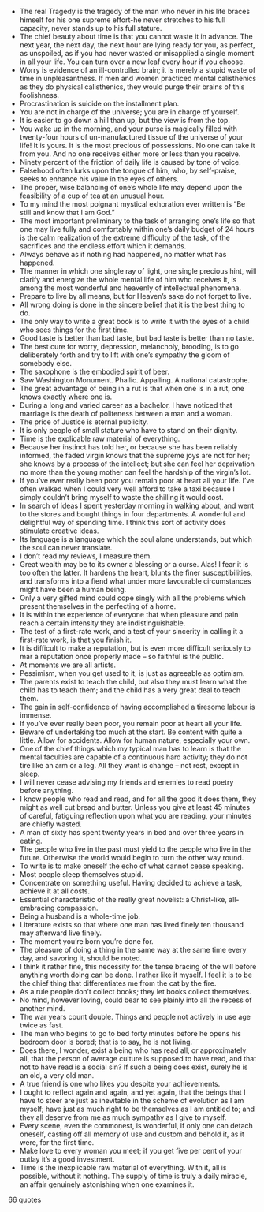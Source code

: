  - The real Tragedy is the tragedy of the man who never in his life braces himself for his one supreme effort-he never stretches to his full capacity, never stands up to his full stature.
 - The chief beauty about time is that you cannot waste it in advance. The next year, the next day, the next hour are lying ready for you, as perfect, as unspoiled, as if you had never wasted or misapplied a single moment in all your life. You can turn over a new leaf every hour if you choose.
 - Worry is evidence of an ill-controlled brain; it is merely a stupid waste of time in unpleasantness. If men and women practiced mental calisthenics as they do physical calisthenics, they would purge their brains of this foolishness.
 - Procrastination is suicide on the installment plan.
 - You are not in charge of the universe; you are in charge of yourself.
 - It is easier to go down a hill than up, but the view is from the top.
 - You wake up in the morning, and your purse is magically filled with twenty-four hours of un-manufactured tissue of the universe of your life! It is yours. It is the most precious of possessions. No one can take it from you. And no one receives either more or less than you receive.
 - Ninety percent of the friction of daily life is caused by tone of voice.
 - Falsehood often lurks upon the tongue of him, who, by self-praise, seeks to enhance his value in the eyes of others.
 - The proper, wise balancing of one’s whole life may depend upon the feasibility of a cup of tea at an unusual hour.
 - To my mind the most poignant mystical exhoration ever written is “Be still and know that I am God.”
 - The most important preliminary to the task of arranging one’s life so that one may live fully and comfortably within one’s daily budget of 24 hours is the calm realization of the extreme difficulty of the task, of the sacrifices and the endless effort which it demands.
 - Always behave as if nothing had happened, no matter what has happened.
 - The manner in which one single ray of light, one single precious hint, will clarify and energize the whole mental life of him who receives it, is among the most wonderful and heavenly of intellectual phenomena.
 - Prepare to live by all means, but for Heaven’s sake do not forget to live.
 - All wrong doing is done in the sincere belief that it is the best thing to do.
 - The only way to write a great book is to write it with the eyes of a child who sees things for the first time.
 - Good taste is better than bad taste, but bad taste is better than no taste.
 - The best cure for worry, depression, melancholy, brooding, is to go deliberately forth and try to lift with one’s sympathy the gloom of somebody else.
 - The saxophone is the embodied spirit of beer.
 - Saw Washington Monument. Phallic. Appalling. A national catastrophe.
 - The great advantage of being in a rut is that when one is in a rut, one knows exactly where one is.
 - During a long and varied career as a bachelor, I have noticed that marriage is the death of politeness between a man and a woman.
 - The price of Justice is eternal publicity.
 - It is only people of small stature who have to stand on their dignity.
 - Time is the explicable raw material of everything.
 - Because her instinct has told her, or because she has been reliably informed, the faded virgin knows that the supreme joys are not for her; she knows by a process of the intellect; but she can feel her deprivation no more than the young mother can feel the hardship of the virgin’s lot.
 - If you’ve ever really been poor you remain poor at heart all your life. I’ve often walked when I could very well afford to take a taxi because I simply couldn’t bring myself to waste the shilling it would cost.
 - In search of ideas I spent yesterday morning in walking about, and went to the stores and bought things in four departments. A wonderful and delightful way of spending time. I think this sort of activity does stimulate creative ideas.
 - Its language is a language which the soul alone understands, but which the soul can never translate.
 - I don’t read my reviews, I measure them.
 - Great wealth may be to its owner a blessing or a curse. Alas! I fear it is too often the latter. It hardens the heart, blunts the finer susceptibilities, and transforms into a fiend what under more favourable circumstances might have been a human being.
 - Only a very gifted mind could cope singly with all the problems which present themselves in the perfecting of a home.
 - It is within the experience of everyone that when pleasure and pain reach a certain intensity they are indistinguishable.
 - The test of a first-rate work, and a test of your sincerity in calling it a first-rate work, is that you finish it.
 - It is difficult to make a reputation, but is even more difficult seriously to mar a reputation once properly made – so faithful is the public.
 - At moments we are all artists.
 - Pessimism, when you get used to it, is just as agreeable as optimism.
 - The parents exist to teach the child, but also they must learn what the child has to teach them; and the child has a very great deal to teach them.
 - The gain in self-confidence of having accomplished a tiresome labour is immense.
 - If you’ve ever really been poor, you remain poor at heart all your life.
 - Beware of undertaking too much at the start. Be content with quite a little. Allow for accidents. Allow for human nature, especially your own.
 - One of the chief things which my typical man has to learn is that the mental faculties are capable of a continuous hard activity; they do not tire like an arm or a leg. All they want is change – not rest, except in sleep.
 - I will never cease advising my friends and enemies to read poetry before anything.
 - I know people who read and read, and for all the good it does them, they might as well cut bread and butter. Unless you give at least 45 minutes of careful, fatiguing reflection upon what you are reading, your minutes are chiefly wasted.
 - A man of sixty has spent twenty years in bed and over three years in eating.
 - The people who live in the past must yield to the people who live in the future. Otherwise the world would begin to turn the other way round.
 - To write is to make oneself the echo of what cannot cease speaking.
 - Most people sleep themselves stupid.
 - Concentrate on something useful. Having decided to achieve a task, achieve it at all costs.
 - Essential characteristic of the really great novelist: a Christ-like, all-embracing compassion.
 - Being a husband is a whole-time job.
 - Literature exists so that where one man has lived finely ten thousand may afterward live finely.
 - The moment you’re born you’re done for.
 - The pleasure of doing a thing in the same way at the same time every day, and savoring it, should be noted.
 - I think it rather fine, this necessity for the tense bracing of the will before anything worth doing can be done. I rather like it myself. I feel it is to be the chief thing that differentiates me from the cat by the fire.
 - As a rule people don’t collect books; they let books collect themselves.
 - No mind, however loving, could bear to see plainly into all the recess of another mind.
 - The war years count double. Things and people not actively in use age twice as fast.
 - The man who begins to go to bed forty minutes before he opens his bedroom door is bored; that is to say, he is not living.
 - Does there, I wonder, exist a being who has read all, or approximately all, that the person of average culture is supposed to have read, and that not to have read is a social sin? If such a being does exist, surely he is an old, a very old man.
 - A true friend is one who likes you despite your achievements.
 - I ought to reflect again and again, and yet again, that the beings that I have to steer are just as inevitable in the scheme of evolution as I am myself; have just as much right to be themselves as I am entitled to; and they all deserve from me as much sympathy as I give to myself.
 - Every scene, even the commonest, is wonderful, if only one can detach oneself, casting off all memory of use and custom and behold it, as it were, for the first time.
 - Make love to every woman you meet; if you get five per cent of your outlay it’s a good investment.
 - Time is the inexplicable raw material of everything. With it, all is possible, without it nothing. The supply of time is truly a daily miracle, an affair genuinely astonishing when one examines it.

66 quotes